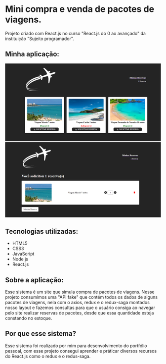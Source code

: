# Mini compra e venda de pacotes de viagens.
Projeto criado com React.js no curso "React.js do 0 ao avançado" da instituição "Sujeito programador".

## Minha aplicação:

<img src="./public/Screenshots/img1.PNG" />
<img src="./public/Screenshots/img2.PNG" />


## Tecnologias utilizadas:
<ul>
  <li>HTML5</li>
  <li>CSS3</li>
  <li>JavaScript</li>
  <li>Node js</li>
  <li>React.js</li>
</ul>

## Sobre a aplicação:

Esse sistema é um site que simula compra de pacotes de viagens. Nesse projeto consumimos uma "API fake" que contém todos os dados de alguns pacotes de viagens, nela com o axios, redux e o redux-saga montados nosso layout e fazemos consultas para que o usuário consiga ao navegar pelo site realizar reservas de pacotes, desde que essa quantidade esteja constando no estoque.

## Por que esse sistema?

Esse sistema foi realizado por mim para desenvolvimento do portfólio pessoal, com esse projeto consegui aprender e práticar diversos recursos do React.js como o redux e o redus-saga.
